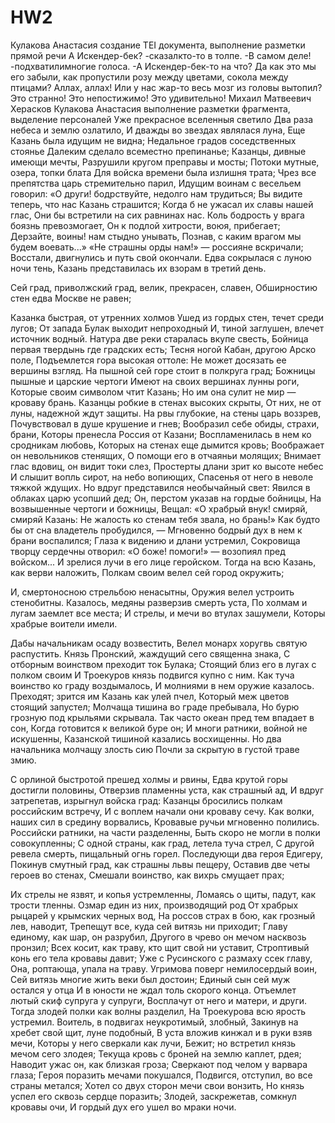 # HW2
<TEI>
   <teiHeader>
      <fileDesc>
         <titleStmt>
         <title>Искендер-бек</title>
         </titleStmt>
         <respStmt>
            <persName>Кулакова Анастасия</persName>
            <resp>создание TEI документа, выполнение разметки прямой речи</resp>
         </respStmt>
      </fileDesc>
   </teiHeader>
   <text>
   <speech>
   <said type="direct" aloud="true" who="undefined">А Искендер-бек?</said>
   <author_comment>-<speech_verb semantic="speech">сказал</speech_verb>кто-то в толпе.</author_comment>
   <said type="direct" aloud="true" who="all">-В самом деле!</said>
   <author_comment>-<speech_verb semantic="speech">подхватили</speech_verb>многие голоса.</author_comment>
   <said type="direct" aloud="true" who="undefined">-А Искендер-бек-то на что? Да как это мы его забыли, как пропустили розу между цветами, сокола между птицами? Аллах, аллах! Или у нас жар-то весь мозг из головы вытопил? Это странно! Это непостижимо!</said> Это удивительно!
   </speech>
   </text>
</TEI>

<TEI>
<teiHeader>
   <fileDesc>
      <titleStmt>
      <title>Россиада</title>
      <author>Михаил Матвеевич Херасков</author>
      </titleStmt>
      <respStmt>
         <persName>Кулакова Анастасия</persName>
         <resp>выполнение разметки фрагмента, выделение персоналей</resp>
      </respStmt>
   </fileDesc>
</teiHeader>
<text>
   <speech>
Уже прекрасное вселенныя светило
Два раза небеса и землю озлатило,
И дважды во звездах являлася луна,
Еще <placeName>Казань</placeName> была идущим не видна;
Недальное градов соседственных стоянье
Далеким сделало всеместно препинанье;
Казанцы, дивные имеющи мечты,
Разрушили кругом преправы и мосты;
Потоки мутные, озера, топки блата
Для войска времени была излишня трата;
Чрез все препятства царь стремительно парил,
Идущим воинам с весельем говорил:
«О други! бодрствуйте, недолго нам трудиться;
Вы видите теперь, что нас <placeName>Казань</placeName> страшится;
Когда б не ужасал их славы нашей глас,
Они бы встретили на сих равнинах нас.
Коль бодрость у врага боязнь превозмогает,
Он к подлой хитрости, воюя, прибегает;
Дерзайте, воины! нам стыдно унывать,
Познав, с каким врагом мы будем воевать...»
«Не страшны орды нам!» — россияне вскричали;
Восстали, двигнулись и путь свой окончали.
Едва сокрылася с луною ночи тень,
<placeName>Казань</placeName> представилась их взорам в третий день.

Сей град, приволжский град, велик, прекрасен, славен,
Обширностию стен едва <placeName>Москве</placeName> не равен;

Казанка быстрая, от утренних холмов
Ушед из гордых стен, течет среди лугов;
От запада Булак выходит непроходный
И, тиной заглушен, влечет источник водный.
Натура две реки старалась вкупе свесть,
Бойница первая твердынь где градских есть;
Тесня ногой <placeName>Кабан</placeName>, другою <placeName>Арско поле</placeName>,
Подъемлется гора высокая оттоле:
Не может досязать ее вершины взгляд.
На пышной сей горе стоит в полкруга град;
Божницы пышные и царские чертоги
Имеют на своих вершинах лунны роги,
Которые своим символом чтит <placeName>Казань</placeName>;
Но им она сулит не мир — кроваву брань.
Казанцы робкие в стенах высоких скрыты,
От них, не от луны, надежной ждут защиты.
На рвы глубокие, на стены царь воззрев,
Почувствовал в душе крушение и гнев;
Вообразил себе обиды, страхи, брани,
Которы пренесла <placeName>Россия</placeName> от <placeName>Казани</placeName>;
Воспламенилась в нем ко сродникам любовь,
Которых на стенах еще дымится кровь;
Воображает он невольников стенящих,
О помощи его в отчаяньи молящих;
Внимает глас вдовиц, он видит токи слез,
Простерты длани зрит ко высоте небес
И слышит вопль сирот, на небо вопиющих,
Спасенья от него в неволе тяжкой ждущих.
Но вдруг представился необычайный свет:
Явился в облаках царю усопший дед;
Он, перстом указав на гордые бойницы,
На возвышенные чертоги и божницы,
Вещал: «О храбрый внук! смиряй, смиряй <placeName>Казань</placeName>:
Не жалость ко стенам тебя звала, но брань!»
Как будто бы от сна владетель пробудился, —
Мгновенно бодрый дух в нем к брани воспалился;
Глаза к видению и длани устремил,
Сокровища творцу сердечны отворил:
«О боже! помоги!» — возопиял пред войском...
И зрелися лучи в его лице геройском.
Тогда на всю <placeName>Казань</placeName>, как верви наложить,
Полкам своим велел сей город окружить;

И, смертоносною стрельбою ненасытны,
Оружия велел устроить стенобитны.
Казалось, медяны разверзив смерть уста,
По холмам и лугам заемлет все места;
И стрелы, и мечи во втулах зашумели,
Которы храбрые воители имели.

Дабы начальникам осаду возвестить,
Велел <persName>монарх хоругвь</persName> святую распустить.
<persName>Князь Пронский</persName>, жаждущий сего священна знака,
С отборным воинством преходит ток <placeName>Булака</placeName>;
Стоящий близ его в лугах с полком своим
И <persName>Троекуров князь</persName> подвигся купно с ним.
Как туча воинство ко граду воздымалось,
И молниями в нем оружие казалось.
Преходят; зрится им <placeName>Казань</placeName> как улей пчел,
Который меж цветов стоящий запустел;
Молчаща тишина во граде пребывала,
Но бурю грозную под крыльями скрывала.
Так часто океан пред тем впадает в сон,
Когда готовится к великой буре он;
И многи ратники, войной не искушенны,
Казанской тишиной казались восхищенны.
Но два начальника молчащу злость сию
Почли за скрытую в густой траве змию.

С орлиной быстротой прешед холмы и рвины,
Едва крутой горы достигли половины,
Отверзив пламенны уста, как страшный ад,
И вдруг затрепетав, изрыгнул войска град:
Казанцы бросились полкам российским встречу,
И с воплем начали они кроваву сечу.
Как волки, наших сил в средину ворвались,
Кровавые ручьи мгновенно полились.
Российски ратники, на части разделенны,
Быть скоро не могли в полки совокупленны;
С одной страны, как град, летела туча стрел,
С другой ревела смерть, пищальный огнь горел.
Последующи два героя <persName>Едигеру</persName>,
Покинув смутный град, как страшны львы пещеру,
Оставив две четы героев во стенах,
Смешали воинство, как вихрь смущает прах;

Их стрелы не язвят, и копья устремленны,
Ломаясь о щиты, падут, как трости тленны.
Озмар един из них, производящий род
От храбрых рыцарей у крымских черных вод,
На россов страх в бою, как грозный лев, наводит,
Трепещут все, куда сей витязь ни приходит;
Главу единому, как шар, он разрубил,
Другого в чрево он мечом насквозь пронзил;
Всех косит, как траву, кто щит свой ни уставит,
Строптивый конь его тела кровавы давит;
Уже с <placeName>Русинского</placeName> с размаху ссек главу,
Она, роптающа, упала на траву.
<persName>Угримова</persName> поверг немилосердый воин,
Сей витязь многие жить веки был достоин;
Единый сын сей муж остался у отца
И в юности не ждал толь скорого конца.
Отъемлет лютый скиф супруга у супруги,
Восплачут от него и матери, и други.
Тогда злодей полки как волны разделил,
На <persName>Троекурова</persName> всю ярость устремил.
Воитель, в подвигах неукротимый, злобный,
Закинув на хребет свой щит, луне подобный,
В уста вложив кинжал и в руки взяв мечи,
Которы у него сверкали как лучи,
Бежит; но встретил князь мечом сего злодея;
Текуща кровь с броней на землю каплет, рдея;
Наводит ужас он, как близкая гроза;
Сверкают под челом у варвара глаза;
Героя поразить мечами покушался,
Подвигся, отступил, во все страны метался;
Хотел со двух сторон мечи свои вонзить,
Но князь успел его сквозь сердце поразить;
Злодей, заскрежетав, сомкнул кровавы очи,
И гордый дух его ушел во мраки ночи.
</speech>
</text>
</TEI>
